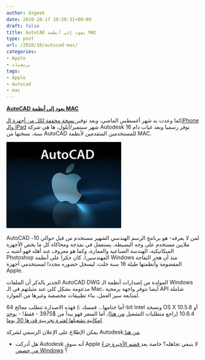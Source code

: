 ```yaml
---
author: dzgeek
date: 2010-10-17 10:50:31+00:00
draft: false
title: AutoCAD يعود إلى أنظمة MAC
type: post
url: /2010/10/autocad-mac/
categories:
- Apple
- برمجيات
tags:
- Apple
- Autocad
- mac
---
```


**[AutoCAD يعود إلى أنظمة MAC](https://www.it-scoop.com/2010/10/autocad-mac/)**


كما وعدت به شهر أغسطس الماضي، وبعد توفير[ نسخة مخففة لكل من أجهزة الـiPhone والـ iPad](http://www.macworld.com/appguide/app.html?id=694755&expand=false) شهر سبتمبر/أيلول، ها هي شركة Autodesk توفر رسميا وبعد غياب دام 16 سنة، نسختها من AutoCAD للمستخدمين المتقدمين ﻷنظمة MAC.

[![](cad-300x225.jpg)
](https://www.it-scoop.com/2010/10/autocad-mac/)

AutoCAD -لمن لا يعرفه- هو برنامج الرسم الهندسي الشهير مستخدم من قبل حوالي 10 ملايين مستخدم على وجه البسيطة، يستعمل في نمذجة ومحاكاة كل ما يخص الأجهزة الميكانيكية، الهندسة الصناعية والعمارة، وكما هو معروف عند أهله فهو أشبه بـ Photoshop المهندسين!، كان حكرا على أنظمة Windows منذ أن هجر التفاحة المقضومة وأنظمتها طيلة 16 سنة خلت، ليسجل حضوره مجددا لمستخدمي أجهزة Apple.

الجدير بالذكر أن الملفات AutoCAD DWG المولدة من إصدارات أنظمة الـ Windows مدعومة بشكل كلي عند مثيلتهم في الـ Mac، أيضا تتوفر واجهة برمجية API شاملة لمتابعة سير العمل، بناء تطبيقات مخصصة وغيرها من الموارد.

أما ختامها... فمسك :) فهذه الاصدارة تتطلب معالج 64-bit Intel ونسخة OS X 10.5.8 أو 10.6.4 (راجع متطلبات التشغيل [من هنا](http://usa.autodesk.com/adsk/servlet/pc/index?siteID=123112&id=15435044))، أما السعر فهو يبدأ من $3975 - فقط! - [يوجد إمكانية تشغيلها لفترة تجريبية قدرها 30 يوما](http://usa.autodesk.com/adsk/servlet/pc/index?siteID=123112&id=15421063).

يمكن الإطلاع على الإعلان الرسمي لشركة Autodesk[ من هنا](http://usa.autodesk.com/adsk/servlet/pc/item?siteID=123112&id=15838874).

- هل أدركت Autodesk أنه سوق Apple لا ينبغي تجاهله؟ خاصة بعد[ قضم الأخيرة جزءً من حصص Windows](https://www.it-scoop.com/2010/10/windows-mac-os-x-os-market-share/) ؟
